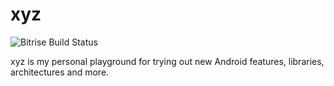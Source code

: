 # xyz

![Bitrise Build Status](https://www.bitrise.io/app/a4943019b0bef639/status.svg?token=JfxEGX6UC6qH26eZxaadtQ&branch=master)

xyz is my personal playground for trying out new Android features, libraries, architectures and more.
